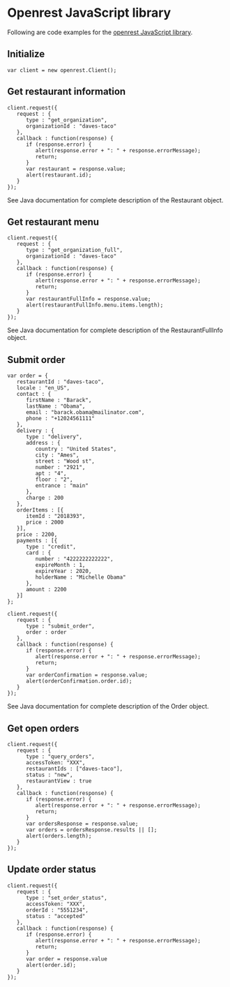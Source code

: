 # Openrest JavaScript library #
Following are code examples for the [openrest JavaScript library](https://code.google.com/p/openrest/downloads/detail?name=openrest4js-client-1.1.1.zip).

## Initialize ##
```
var client = new openrest.Client();
```

## Get restaurant information ##
```
client.request({
   request : {
      type : "get_organization",
      organizationId : "daves-taco"
   },
   callback : function(response) {
      if (response.error) {
         alert(response.error + ": " + response.errorMessage);
         return;
      }
      var restaurant = response.value;
      alert(restaurant.id);
   }
});
```

See Java documentation for complete description of the Restaurant object.

## Get restaurant menu ##
```
client.request({
   request : {
      type : "get_organization_full",
      organizationId : "daves-taco"
   },
   callback : function(response) {
      if (response.error) {
         alert(response.error + ": " + response.errorMessage);
         return;
      }
      var restaurantFullInfo = response.value;
      alert(restaurantFullInfo.menu.items.length);
   }
});
```

See Java documentation for complete description of the RestaurantFullInfo object.

## Submit order ##
```
var order = {
   restaurantId : "daves-taco",
   locale : "en_US",
   contact : {
      firstName : "Barack",
      lastName : "Obama",
      email : "barack.obama@mailinator.com",
      phone : "+12024561111"
   },
   delivery : {
      type : "delivery",
      address : {
         country : "United States",
         city : "Ames",
         street : "Wood st",
         number : "2921",
         apt : "4",
         floor : "2",
         entrance : "main"
      },
      charge : 200
   },
   orderItems : [{
      itemId : "2018393",
      price : 2000
   }],
   price : 2200,
   payments : [{
      type : "credit",
      card : {
         number : "4222222222222",
         expireMonth : 1,
         expireYear : 2020,
         holderName : "Michelle Obama"
      },
      amount : 2200
   }]
};

client.request({
   request : {
      type : "submit_order",
      order : order
   },
   callback : function(response) {
      if (response.error) {
         alert(response.error + ": " + response.errorMessage);
         return;
      }
      var orderConfirmation = response.value;
      alert(orderConfirmation.order.id);
   }
});
```

See Java documentation for complete description of the Order object.

## Get open orders ##
```
client.request({
   request : {
      type : "query_orders",
      accessToken: "XXX",
      restaurantIds : ["daves-taco"],
      status : "new",
      restaurantView : true
   },
   callback : function(response) {
      if (response.error) {
         alert(response.error + ": " + response.errorMessage);
         return;
      }
      var ordersResponse = response.value;
      var orders = ordersResponse.results || [];
      alert(orders.length);
   }
});
```

## Update order status ##
```
client.request({
   request : {
      type : "set_order_status",
      accessToken: "XXX",
      orderId : "5551234",
      status : "accepted"
   },
   callback : function(response) {
      if (response.error) {
         alert(response.error + ": " + response.errorMessage);
         return;
      }
      var order = response.value
      alert(order.id);
   }
});
```